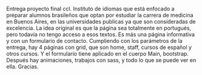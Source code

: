 Entrega proyecto final ccl. Instituto de idiomas que está enfocado a preparar alumnos brasileños que optan por estudiar la carrera de medicina en Buenos Aires, en las universidades publicas ya que son consideradas de excelencia. La idea original es que la página sea totalmente en portugués, pero todavía no tengo acceso a esos textos. Es más una página informativa y con un formulario de contacto.
Cumpliendo con los parámetros de la entrega, hay 4 páginas con grid, que son home, staff, cursos de español y otros cursos.
Y el formulario tiene aplicado en el cuerpo Main, bootstrap.
Después hay animaciones, trabajos con sass, y todo lo que se puede ver en ella.
Gracias.
